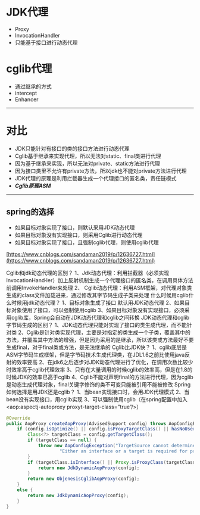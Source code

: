 # JDK代理

+ Proxy
+ InvocationHandler
+ 只能基于接口进行动态代理


# cglib代理
+ 通过继承的方式
+ intercept
+ Enhancer

---
# 对比
+ JDK只能针对有接口的类的接口方法进行动态代理
+ Cglib基于继承来实现代理，所以无法对static、final类进行代理
+ 因为基于继承来实现，所以无法对private、static方法进行代理
+ 因为接口类里不允许有private方法，所以jdk也不能对private方法进行代理
+ JDK代理的原理是利用拦截器生成一个代理接口的匿名类，责任链模式
+ ***Cglib原理ASM***

---
## spring的选择
+ 如果目标对象实现了接口，则默认采用JDK动态代理
+ 如果目标对象没有实现接口，则采用Cglib进行动态代理
+ 如果目标对象实现了接口，且强制cglib代理，则使用cglib代理



[https://www.cnblogs.com/sandaman2019/p/12636727.html](https://www.cnblogs.com/sandaman2019/p/12636727.html)


Cglib和jdk动态代理的区别？
1、Jdk动态代理：利用拦截器（必须实现InvocationHand·ler）加上反射机制生成一个代理接口的匿名类，在调用具体方法前调用InvokeHandler来处理
2、 Cglib动态代理：利用ASM框架，对代理对象类生成的class文件加载进来，通过修改其字节码生成子类来处理
什么时候用cglib什么时候用jdk动态代理？
1、目标对象生成了接口 默认用JDK动态代理
2、如果目标对象使用了接口，可以强制使用cglib
3、如果目标对象没有实现接口，必须采用cglib库，Spring会自动在JDK动态代理和cglib之间转换
JDK动态代理和cglib字节码生成的区别？
1、JDK动态代理只能对实现了接口的类生成代理，而不能针对类
2、Cglib是针对类实现代理，主要是对指定的类生成一个子类，覆盖其中的方法，并覆盖其中方法的增强，但是因为采用的是继承，所以该类或方法最好不要生成final，对于final类或方法，是无法继承的
 Cglib比JDK快？
1、cglib底层是ASM字节码生成框架，但是字节码技术生成代理类，在JDL1.6之前比使用java反射的效率要高
2、在jdk6之后逐步对JDK动态代理进行了优化，在调用次数比较少时效率高于cglib代理效率
3、只有在大量调用的时候cglib的效率高，但是在1.8的时候JDK的效率已高于cglib
4、Cglib不能对声明final的方法进行代理，因为cglib是动态生成代理对象，final关键字修饰的类不可变只能被引用不能被修改
Spring如何选择是用JDK还是cglib？
1、当bean实现接口时，会用JDK代理模式
2、当bean没有实现接口，用cglib实现
3、可以强制使用cglib（在spring配置中加入<aop:aspectj-autoproxy proxyt-target-class=”true”/>）

```java
@Override
public AopProxy createAopProxy(AdvisedSupport config) throws AopConfigException {
    if (config.isOptimize() || config.isProxyTargetClass() || hasNoUserSuppliedProxyInterfaces(config)) {
        Class<?> targetClass = config.getTargetClass();
        if (targetClass == null) {
            throw new AopConfigException("TargetSource cannot determine target class: " +
                    "Either an interface or a target is required for proxy creation.");
        }
        if (targetClass.isInterface() || Proxy.isProxyClass(targetClass)) {
            return new JdkDynamicAopProxy(config);
        }
        return new ObjenesisCglibAopProxy(config);
    }
    else {
        return new JdkDynamicAopProxy(config);
    }
}
```